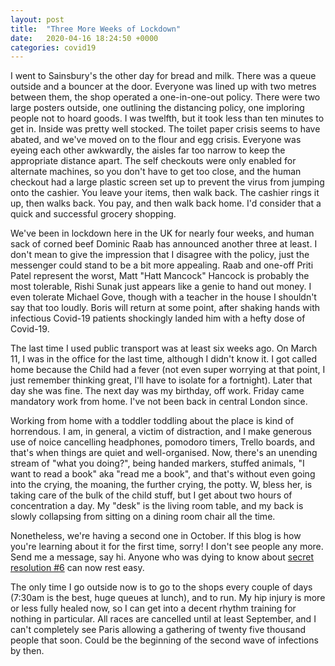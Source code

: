 ```yaml
---
layout: post
title:  "Three More Weeks of Lockdown"
date:   2020-04-16 18:24:50 +0000
categories: covid19
---
```


I went to Sainsbury's the other day for bread and milk. There was a queue outside and a bouncer at the door. Everyone was lined up with two metres between them, the shop operated a one-in-one-out policy. There were two large posters outside, one outlining the distancing policy, one imploring people not to hoard goods. I was twelfth, but it took less than ten minutes to get in. Inside was pretty well stocked. The toilet paper crisis seems to have abated, and we've moved on to the flour and egg crisis. Everyone was eyeing each other awkwardly, the aisles far too narrow to keep the appropriate distance apart. The self checkouts were only enabled for alternate machines, so you don't have to get too close, and the human checkout had a large plastic screen set up to prevent the virus from jumping onto the cashier. You leave your items, then walk back. The cashier rings it up, then walks back. You pay, and then walk back home. I'd consider that a quick and successful grocery shopping. 

We've been in lockdown here in the UK for nearly four weeks, and human sack of corned beef Dominic Raab has announced another three at least. I don't mean to give the impression that I disagree with the policy, just the messenger could stand to be a bit more appealing. Raab and one-off Priti Patel represent the worst, Matt "Hatt Mancock" Hancock is probably the most tolerable, Rishi Sunak just appears like a genie to hand out money. I even tolerate Michael Gove, though with a teacher in the house I shouldn't say that too loudly. Boris will return at some point, after shaking hands with infectious Covid-19 patients shockingly landed him with a hefty dose of Covid-19. 

The last time I used public transport was at least six weeks ago. On March 11, I was in the office for the last time, although I didn't know it. I got called home because the Child had a fever (not even super worrying at that point, I just remember thinking great, I'll have to isolate for a fortnight). Later that day she was fine. The next day was my birthday, off work. Friday came mandatory work from home. I've not been back in central London since. 

Working from home with a toddler toddling about the place is kind of horrendous. I am, in general, a victim of distraction, and I make generous use of noice cancelling headphones, pomodoro timers, Trello boards, and that's when things are quiet and well-organised. Now, there's an unending stream of "what you doing?", being handed markers, stuffed animals, "I want to read a book" aka "read me a book", and that's without even going into the crying, the moaning, the further crying, the potty. W, bless her, is taking care of the bulk of the child stuff, but I get about two hours of concentration a day. My "desk" is the living room table, and my back is slowly collapsing from sitting on a dining room chair all the time.

Nonetheless, we're having a second one in October. If this blog is how you're learning about it for the first time, sorry! I don't see people any more. Send me a message, say hi. Anyone who was dying to know about [secret resolution #6](https://blog.colmprunty.com/blog/resolutions/) can now rest easy.

The only time I go outside now is to go to the shops every couple of days (7:30am is the best, huge queues at lunch), and to run. My hip injury is more or less fully healed now, so I can get into a decent rhythm training for nothing in particular. All races are cancelled until at least September, and I can't completely see Paris allowing a gathering of twenty five thousand people that soon. Could be the beginning of the second wave of infections by then. 
